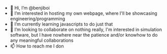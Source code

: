 - 👋 Hi, I’m @benjiboi
- 👀 I’m interested in hosting my own webpage, where I'll be showcasing engineering/programming
- 🌱 I’m currently learning javascripts to do just that
- 💞️ I’m looking to collaborate on nothing really, I'm interested in simulation software, but I have nowhere near the patience and/or knowhow to do any meaningful collaborations
- 📫 How to reach me I don

<!---
benjiboi/benjiboi is a ✨ special ✨ repository because its `README.md` (this file) appears on your GitHub profile.
You can click the Preview link to take a look at your changes.
--->

